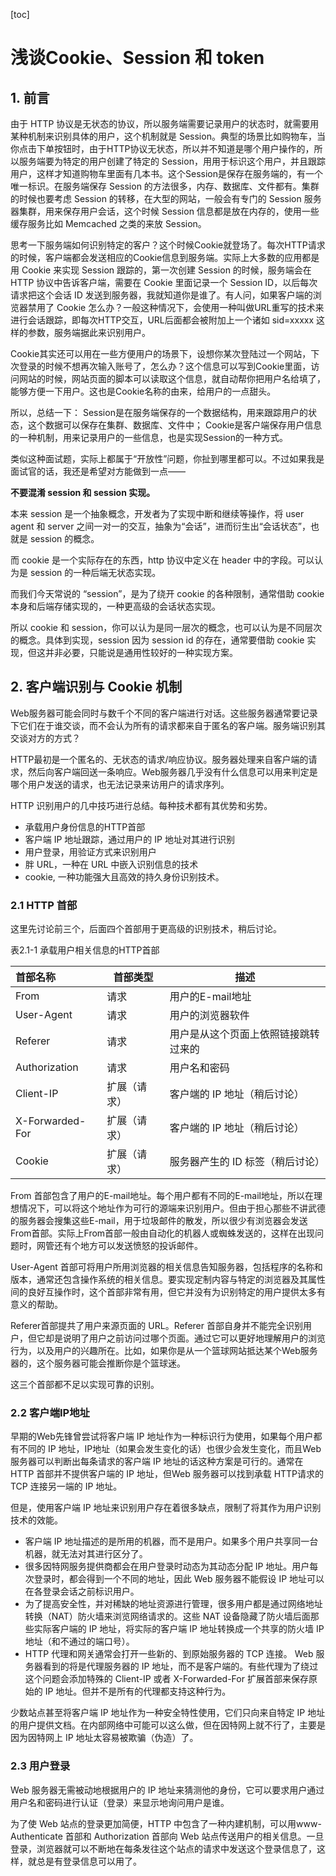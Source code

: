 [toc]

# 浅谈Cookie、Session 和 token

## 1. 前言

由于 HTTP 协议是无状态的协议，所以服务端需要记录用户的状态时，就需要用某种机制来识别具体的用户，这个机制就是 Session。典型的场景比如购物车，当你点击下单按钮时，由于HTTP协议无状态，所以并不知道是哪个用户操作的，所以服务端要为特定的用户创建了特定的 Session，用用于标识这个用户，并且跟踪用户，这样才知道购物车里面有几本书。这个Session是保存在服务端的，有一个唯一标识。在服务端保存 Session 的方法很多，内存、数据库、文件都有。集群的时候也要考虑 Session 的转移，在大型的网站，一般会有专门的 Session 服务器集群，用来保存用户会话，这个时候 Session 信息都是放在内存的，使用一些缓存服务比如 Memcached 之类的来放 Session。



思考一下服务端如何识别特定的客户？这个时候Cookie就登场了。每次HTTP请求的时候，客户端都会发送相应的Cookie信息到服务端。实际上大多数的应用都是用 Cookie 来实现 Session 跟踪的，第一次创建 Session 的时候，服务端会在HTTP 协议中告诉客户端，需要在 Cookie 里面记录一个 Session ID，以后每次请求把这个会话 ID 发送到服务器，我就知道你是谁了。有人问，如果客户端的浏览器禁用了 Cookie 怎么办？一般这种情况下，会使用一种叫做URL重写的技术来进行会话跟踪，即每次HTTP交互，URL后面都会被附加上一个诸如 sid=xxxxx 这样的参数，服务端据此来识别用户。

Cookie其实还可以用在一些方便用户的场景下，设想你某次登陆过一个网站，下次登录的时候不想再次输入账号了，怎么办？这个信息可以写到Cookie里面，访问网站的时候，网站页面的脚本可以读取这个信息，就自动帮你把用户名给填了，能够方便一下用户。这也是Cookie名称的由来，给用户的一点甜头。

所以，总结一下：
Session是在服务端保存的一个数据结构，用来跟踪用户的状态，这个数据可以保存在集群、数据库、文件中；
Cookie是客户端保存用户信息的一种机制，用来记录用户的一些信息，也是实现Session的一种方式。





类似这种面试题，实际上都属于“开放性”问题，你扯到哪里都可以。不过如果我是面试官的话，我还是希望对方能做到一点——

**不要混淆 session 和 session 实现。**

本来 session 是一个抽象概念，开发者为了实现中断和继续等操作，将 user agent 和 server 之间一对一的交互，抽象为“会话”，进而衍生出“会话状态”，也就是 session 的概念。

 而 cookie 是一个实际存在的东西，http 协议中定义在 header 中的字段。可以认为是 session 的一种后端无状态实现。

而我们今天常说的 “session”，是为了绕开 cookie 的各种限制，通常借助 cookie 本身和后端存储实现的，一种更高级的会话状态实现。

所以 cookie 和 session，你可以认为是同一层次的概念，也可以认为是不同层次的概念。具体到实现，session 因为 session id 的存在，通常要借助 cookie 实现，但这并非必要，只能说是通用性较好的一种实现方案。





## 2. 客户端识别与 Cookie 机制

Web服务器可能会同时与数千个不同的客户端进行对话。这些服务器通常要记录下它们在于谁交谈，而不会认为所有的请求都来自于匿名的客户端。服务端识别其交谈对方的方式？

HTTP最初是一个匿名的、无状态的请求/响应协议。服务器处理来自客户端的请求，然后向客户端回送一条响应。Web服务器几乎没有什么信息可以用来判定是哪个用户发送的请求，也无法记录来访用户的请求序列。

HTTP 识别用户的几中技巧进行总结。每种技术都有其优势和劣势。

- 承载用户身份信息的HTTP首部
- 客户端 IP 地址跟踪，通过用户的 IP 地址对其进行识别
- 用户登录，用验证方式来识别用户
- 胖 URL，一种在 URL 中嵌入识别信息的技术
- cookie, 一种功能强大且高效的持久身份识别技术。

### 2.1 HTTP 首部

这里先讨论前三个，后面四个首部用于更高级的识别技术，稍后讨论。

表2.1-1 承载用户相关信息的HTTP首部

| 首部名称        | 首部类型     | 描述                                 |
| :-------------- | ------------ | ------------------------------------ |
| From            | 请求         | 用户的E-mail地址                     |
| User-Agent      | 请求         | 用户的浏览器软件                     |
| Referer         | 请求         | 用户是从这个页面上依照链接跳转过来的 |
| Authorization   | 请求         | 用户名和密码                         |
| Client-IP       | 扩展（请求） | 客户端的 IP 地址（稍后讨论）         |
| X-Forwarded-For | 扩展（请求） | 客户端的 IP 地址（稍后讨论）         |
| Cookie          | 扩展（请求） | 服务器产生的 ID 标签（稍后讨论）     |

From 首部包含了用户的E-mail地址。每个用户都有不同的E-mail地址，所以在理想情况下，可以将这个地址作为可行的源端来识别用户。但由于担心那些不讲武德的服务器会搜集这些E-mail，用于垃圾邮件的散发，所以很少有浏览器会发送From首部。实际上From首部一般由自动化的机器人或蜘蛛发送的，这样在出现问题时，网管还有个地方可以发送愤怒的投诉邮件。

User-Agent 首部可将用户所用浏览器的相关信息告知服务器，包括程序的名称和版本，通常还包含操作系统的相关信息。要实现定制内容与特定的浏览器及其属性间的良好互操作时，这个首部非常有用，但它并没有为识别特定的用户提供太多有意义的帮助。

Referer首部提共了用户来源页面的 URL。Referer 首部自身并不能完全识别用户，但它却是说明了用户之前访问过哪个页面。通过它可以更好地理解用户的浏览行为，以及用户的兴趣所在。比如，如果你是从一个篮球网站抵达某个Web服务器的，这个服务器可能会推断你是个篮球迷。

这三个首部都不足以实现可靠的识别。

### 2.2 客户端IP地址

早期的Web先锋曾尝试将客户端 IP 地址作为一种标识行为使用，如果每个用户都有不同的 IP 地址，IP地址（如果会发生变化的话）也很少会发生变化，而且Web 服务器可以判断出每条请求的客户端 IP 地址的话这种方案是可行的。通常在HTTP 首部并不提供客户端的 IP 地址，但Web 服务器可以找到承载 HTTP请求的 TCP 连接另一端的 IP 地址。

但是，使用客户端 IP 地址来识别用户存在着很多缺点，限制了将其作为用户识别技术的效能。

- 客户端 IP 地址描述的是所用的机器，而不是用户。如果多个用户共享同一台机器，就无法对其进行区分了。
- 很多因特网服务提供商都会在用户登录时动态为其动态分配 IP 地址。用户每次登录时，都会得到一个不同的地址，因此 Web 服务器不能假设 IP 地址可以在各登录会话之前标识用户。
- 为了提高安全性，并对稀缺的地址资源进行管理，很多用户都是通过网络地址转换（NAT）防火墙来浏览网络请求的。这些 NAT 设备隐藏了防火墙后面那些实际客户端的 IP 地址，将实际的客户端 IP 地址转换成一个共享的防火墙 IP 地址（和不通过的端口号）。
- HTTP 代理和网关通常会打开一些新的、到原始服务器的 TCP 连接。 Web 服务器看到的将是代理服务器的 IP 地址，而不是客户端的。有些代理为了绕过这个问题会添加特殊的 Client-IP 或者 X-Forwarded-For 扩展首部来保存原始的 IP 地址。但并不是所有的代理都支持这种行为。

少数站点甚至将客户端 IP 地址作为一种安全特性使用，它们只向来自特定 IP 地址的用户提供文档。在内部网络中可能可以这么做，但在因特网上就不行了，主要是因为因特网上 IP 地址太容易被欺骗（伪造）了。

### 2.3 用户登录

Web 服务器无需被动地根据用户的 IP 地址来猜测他的身份，它可以要求用户通过用户名和密码进行认证（登录）来显示地询问用户是谁。

为了使 Web 站点的登录更加简便，HTTP 中包含了一种内建机制，可以用www-Authenticate 首部和 Authorization 首部向 Web 站点传送用户的相关信息。一旦登录，浏览器就可以不断地在每条发往这个站点的请求中发送这个登录信息了，这样，就总是有登录信息可以用了。

















